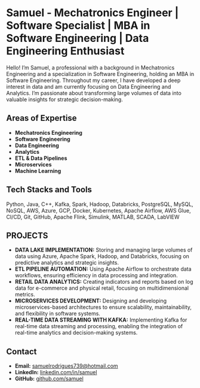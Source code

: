 # Samuel - Mechatronics Engineer | Software Specialist | MBA in Software Engineering | Data Engineering Enthusiast

Hello! I’m Samuel, a professional with a background in Mechatronics Engineering and a specialization in Software Engineering, holding an MBA in Software Engineering. Throughout my career, I have developed a deep interest in data and am currently focusing on Data Engineering and Analytics. I’m passionate about transforming large volumes of data into valuable insights for strategic decision-making.

## Areas of Expertise

- **Mechatronics Engineering**
- **Software Engineering**
- **Data Engineering**
- **Analytics**
- **ETL & Data Pipelines**
- **Microservices**
- **Machine Learning**


## Tech Stacks and Tools

Python, Java, C++, Kafka, Spark, Hadoop, Databricks, PostgreSQL, MySQL, NoSQL, AWS, Azure, GCP, Docker, Kubernetes, Apache Airflow, AWS Glue, CI/CD, Git, GitHub, Apache Flink, Simulink, MATLAB, SCADA, LabVIEW

## PROJECTS

- **DATA LAKE IMPLEMENTATION:** Storing and managing large volumes of data using Azure, Apache Spark, Hadoop, and Databricks, focusing on predictive analytics and strategic insights.
- **ETL PIPELINE AUTOMATION:** Using Apache Airflow to orchestrate data workflows, ensuring efficiency in data processing and integration.
- **RETAIL DATA ANALYTICS:** Creating indicators and reports based on log data for e-commerce and physical retail, focusing on multidimensional metrics.
- **MICROSERVICES DEVELOPMENT:** Designing and developing microservices-based architectures to ensure scalability, maintainability, and flexibility in software systems.
- **REAL-TIME DATA STREAMING WITH KAFKA:** Implementing Kafka for real-time data streaming and processing, enabling the integration of real-time analytics and decision-making systems.

## Contact

- **Email:** samuelrodrigues739@hotmail.com
- **LinkedIn:** [linkedin.com/in/samuel](https://linkedin.com/in/samuel-miranda-71b545192)
- **GitHub:** [github.com/samuel](https://github.com/(https://github.com/SamuelEngMek))

